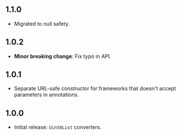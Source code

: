 ## 1.1.0

- Migrated to null safety.

## 1.0.2

- **Minor breaking change**: Fix typo in API.

## 1.0.1

- Separate URL-safe constructor for frameworks that doesn't accept parameters in annotations.

## 1.0.0

- Initial release: `Uint8List` converters.

